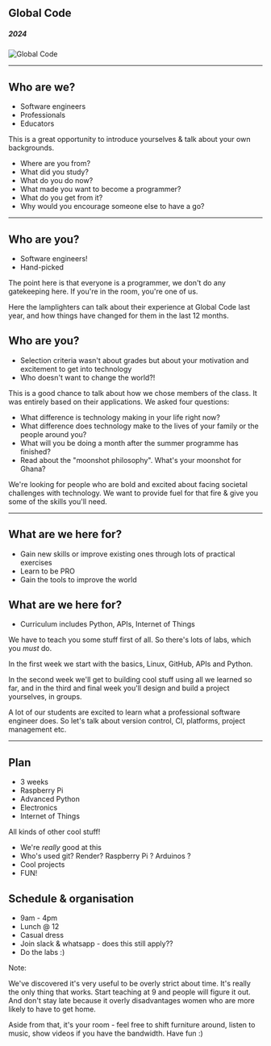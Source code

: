 ## Global Code
##### 2024
![Global Code](/assets/img/GC_Logo_artwork_RGB-LOGO_colour_SMALL.png)

---
## Who are we?
* Software engineers
* Professionals
* Educators

This is a great opportunity to introduce yourselves & talk about your own backgrounds.

* Where are you from?
* What did you study?
* What do you do now?
* What made you want to become a programmer? 
* What do you get from it? 
* Why would you encourage someone else to have a go?


---
## Who are you?
* Software engineers!
* Hand-picked

The point here is that everyone is a programmer, we don't do any gatekeeping here. If you're in the room, you're one of us. 

Here the lamplighters can talk about their experience at Global Code last year, and how things have changed for them in the last 12 months.

## Who are you?
* Selection criteria wasn't about grades but about your motivation and excitement to get into technology
* Who doesn't want to change the world?!

This is a good chance to talk about how we chose members of the class. It was entirely based on their applications. We asked four questions:

* What difference is technology making in your life right now?
* What difference does technology make to the lives of your family or the people around you?
* What will you be doing a month after the summer programme has finished?
* Read about the "moonshot philosophy". What's your moonshot for Ghana?

We're looking for people who are bold and excited about facing societal challenges with technology. We want to provide fuel for that fire & give you some of the skills you'll need.

---

## What are we here for?
* Gain new skills or improve existing ones through lots of practical exercises
* Learn to be PRO
* Gain the tools to improve the world

## What are we here for?
* Curriculum includes Python, APIs, Internet of Things

We have to teach you some stuff first of all. So there's lots of labs, which you *must* do. 

In the first week we start with the basics, Linux, GitHub, APIs and Python.

In the second week we'll get to building cool stuff using all we learned so far, and in the third and final week you'll design and build a project yourselves, in groups.

A lot of our students are excited to learn what a professional software engineer does. So let's talk about version control, CI, platforms, project management etc.

---
## Plan
* 3 weeks
* Raspberry Pi
* Advanced Python
* Electronics
* Internet of Things

All kinds of other cool stuff!
* We're *really* good at this
* Who's used git? Render? Raspberry Pi ? Arduinos ?
* Cool projects
* FUN!


## Schedule & organisation
* 9am - 4pm
* Lunch @ 12
* Casual dress
* Join slack & whatsapp -  does this still apply??
* Do the labs :)

Note:

We've discovered it's very useful to be overly strict about time. It's really the only thing that works. Start teaching at 9 and people will figure it out. And don't stay late because it overly disadvantages women who are more likely to have to get home. 

Aside from that, it's your room - feel free to shift furniture around, listen to music, show videos if you have the bandwidth. Have fun :)